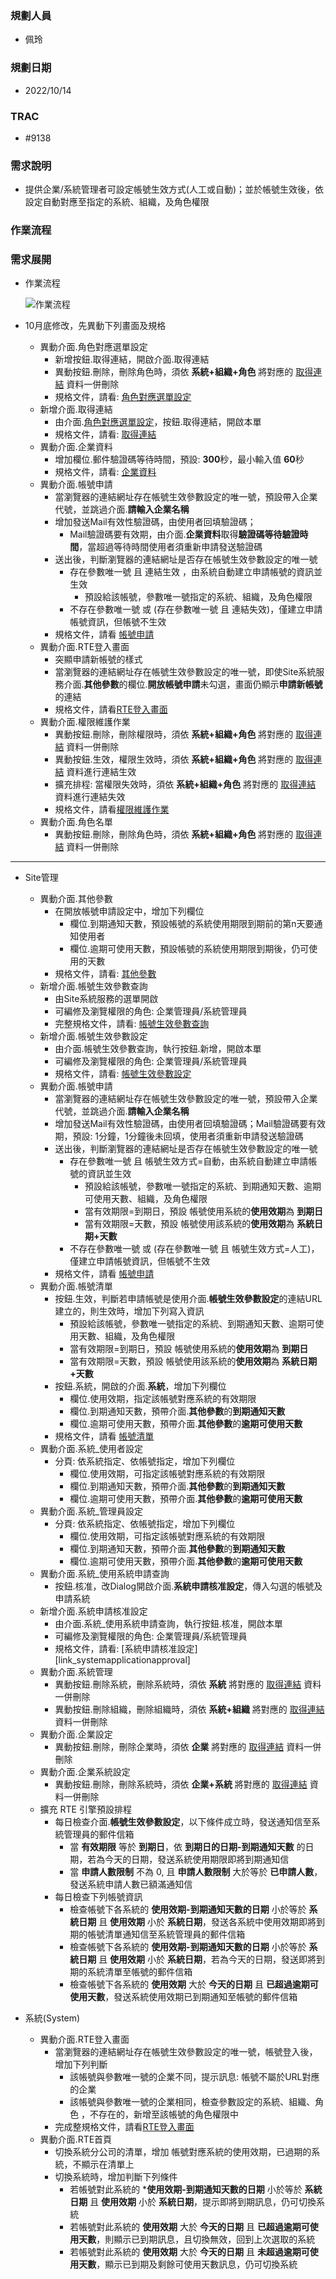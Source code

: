 ### <div id="user">規劃人員</div>
* 佩玲

### <div id="updatedate">規劃日期</div>
* 2022/10/14

### <div id="trac">TRAC</div>
* #9138

### <div id="require">需求說明</div>
* 提供企業/系統管理者可設定帳號生效方式(人工或自動)；並於帳號生效後，依設定自動對應至指定的系統、組織，及角色權限

### <div id="workflow">作業流程</div>

### <div id="requirement">需求展開</div>
* 作業流程

  ![作業流程]

* 10月底修改，先異動下列畫面及規格
  * 異動介面.角色對應選單設定
    * 新增按鈕.取得連結，開啟介面.取得連結
    * 異動按鈕.刪除，刪除角色時，須依 **系統+組織+角色** 將對應的 [取得連結][link_getRoleURL] 資料一併刪除
    * 規格文件，請看: [角色對應選單設定][link_RoleOfPeopleSet]
  * 新增介面.取得連結
    * 由介面.[角色對應選單設定][link_RoleOfPeopleSet]，按鈕.取得連結，開啟本單
    * 規格文件，請看: [取得連結][link_getRoleURL]
  * 異動介面.企業資料
    * 增加欄位.郵件驗證碼等待時間，預設: **300**秒，最小輸入值 **60**秒
    * 規格文件，請看: [企業資料][link_enterprisedetail]
  * 異動介面.帳號申請
    * 當瀏覽器的連結網址存在帳號生效參數設定的唯一號，預設帶入企業代號，並跳過介面.**請輸入企業名稱**
    * 增加發送Mail有效性驗證碼，由使用者回填驗證碼；
      * Mail驗證碼要有效期，由介面.**企業資料**取得**驗證碼等待驗證時間**，當超過等待時間使用者須重新申請發送驗證碼
    * 送出後，判斷瀏覽器的連結網址是否存在帳號生效參數設定的唯一號
      * 存在參數唯一號 且 連結生效 ，由系統自動建立申請帳號的資訊並生效
        * 預設給該帳號，參數唯一號指定的系統、組織，及角色權限
      * 不存在參數唯一號 或 (存在參數唯一號 且 連結失效)，僅建立申請帳號資訊，但帳號不生效
    * 規格文件，請看 [帳號申請][link_applyaccount]
  * 異動介面.RTE登入畫面
    * 突顯申請新帳號的樣式 
    * 當瀏覽器的連結網址存在帳號生效參數設定的唯一號，即使Site系統服務介面.**其他參數**的欄位.**開放帳號申請**未勾選，畫面仍顯示**申請新帳號**的連結
    * 規格文件，請看[RTE登入畫面][link_login]
  * 異動介面.權限維護作業
    * 異動按鈕.刪除，刪除權限時，須依 **系統+組織+角色** 將對應的 [取得連結][link_getRoleURL] 資料一併刪除    
    * 異動按鈕.生效，權限生效時，須依 **系統+組織+角色** 將對應的 [取得連結][link_getRoleURL] 資料進行連結生效
    * 擴充排程: 當權限失效時，須依 **系統+組織+角色** 將對應的 [取得連結][link_getRoleURL] 資料進行連結失效  
    * 規格文件，請看[權限維護作業][link_listofpermissions]
  * 異動介面.角色名單
    * 異動按鈕.刪除，刪除角色時，須依 **系統+組織+角色** 將對應的 [取得連結][link_getRoleURL] 資料一併刪除

___

* Site管理  
  * 異動介面.其他參數
    * 在開放帳號申請設定中，增加下列欄位
      * 欄位.到期通知天數，預設帳號的系統使用期限到期前的第n天要通知使用者
      * 欄位.逾期可使用天數，預設帳號的系統使用期限到期後，仍可使用的天數
    * 規格文件，請看: [其他參數][link_parameterothersetting]
  * 新增介面.帳號生效參數查詢
    * 由Site系統服務的選單開啟
    * 可編修及瀏覽權限的角色: 企業管理員/系統管理員
    * 完整規格文件，請看: [帳號生效參數查詢][link_accounteffectparamquery]
  * 新增介面.帳號生效參數設定
    * 由介面.帳號生效參數查詢，執行按鈕.新增，開啟本單
    * 可編修及瀏覽權限的角色: 企業管理員/系統管理員
    * 規格文件，請看: [帳號生效參數設定][link_accounteffectparamsetting]      
  * 異動介面.帳號申請
    * 當瀏覽器的連結網址存在帳號生效參數設定的唯一號，預設帶入企業代號，並跳過介面.**請輸入企業名稱**
    * 增加發送Mail有效性驗證碼，由使用者回填驗證碼；Mail驗證碼要有效期，預設: 1分鐘，1分鐘後未回填，使用者須重新申請發送驗證碼
    * 送出後，判斷瀏覽器的連結網址是否存在帳號生效參數設定的唯一號
      * 存在參數唯一號 且 帳號生效方式=自動，由系統自動建立申請帳號的資訊並生效
        * 預設給該帳號，參數唯一號指定的系統、到期通知天數、逾期可使用天數、組織，及角色權限
        * 當有效期限=到期日，預設 帳號使用系統的**使用效期**為 **到期日**
        * 當有效期限=天數，預設 帳號使用該系統的**使用效期**為 **系統日期+天數**
      * 不存在參數唯一號 或 (存在參數唯一號 且 帳號生效方式=人工)，僅建立申請帳號資訊，但帳號不生效
    * 規格文件，請看 [帳號申請][link_applyaccount]
  * 異動介面.帳號清單
    * 按鈕.生效，判斷若申請帳號是使用介面.**帳號生效參數設定**的連結URL建立的，則生效時，增加下列寫入資訊
        * 預設給該帳號，參數唯一號指定的系統、到期通知天數、逾期可使用天數、組織，及角色權限
        * 當有效期限=到期日，預設 帳號使用系統的**使用效期**為 **到期日**
        * 當有效期限=天數，預設 帳號使用該系統的**使用效期**為 **系統日期+天數**
    * 按鈕.系統，開啟的介面.**系統**，增加下列欄位
      * 欄位.使用效期，指定該帳號對應系統的有效期限
      * 欄位.到期通知天數，預帶介面.**其他參數**的**到期通知天數**
      * 欄位.逾期可使用天數，預帶介面.**其他參數**的**逾期可使用天數**
    * 規格文件，請看 [帳號清單][link_accountindex]
  * 異動介面.系統_使用者設定
    * 分頁: 依系統指定、依帳號指定，增加下列欄位
      * 欄位.使用效期，可指定該帳號對應系統的有效期限
      * 欄位.到期通知天數，預帶介面.**其他參數**的**到期通知天數**
      * 欄位.逾期可使用天數，預帶介面.**其他參數**的**逾期可使用天數**
  * 異動介面.系統_管理員設定
    * 分頁: 依系統指定、依帳號指定，增加下列欄位
      * 欄位.使用效期，可指定該帳號對應系統的有效期限
      * 欄位.到期通知天數，預帶介面.**其他參數**的**到期通知天數**
      * 欄位.逾期可使用天數，預帶介面.**其他參數**的**逾期可使用天數**
  * 異動介面.系統_使用系統申請查詢
    * 按鈕.核准，改Dialog開啟介面.**系統申請核准設定**，傳入勾選的帳號及申請系統
  * 新增介面.系統申請核准設定
    * 由介面.系統_使用系統申請查詢，執行按鈕.核准，開啟本單
    * 可編修及瀏覽權限的角色: 企業管理員/系統管理員
    * 規格文件，請看: [系統申請核准設定][link_systemapplicationapproval]
  * 異動介面.系統管理
    * 異動按鈕.刪除系統，刪除系統時，須依 **系統** 將對應的 [取得連結][link_getRoleURL] 資料一併刪除
    * 異動按鈕.刪除組織，刪除組織時，須依 **系統+組織** 將對應的 [取得連結][link_getRoleURL] 資料一併刪除
  * 異動介面.企業設定
    * 異動按鈕.刪除，刪除企業時，須依 **企業** 將對應的 [取得連結][link_getRoleURL] 資料一併刪除
  * 異動介面.企業系統設定
    * 異動按鈕.刪除，刪除系統時，須依 **企業+系統** 將對應的 [取得連結][link_getRoleURL] 資料一併刪除    
  * 擴充 RTE 引擎預設排程
    * 每日檢查介面.**帳號生效參數設定**，以下條件成立時，發送通知信至系統管理員的郵件信箱
      * 當 **有效期限** 等於 **到期日**，依 **到期日的日期-到期通知天數** 的日期，若為今天的日期，發送系統使用期限即將到期通知信
      * 當 **申請人數限制** 不為 0, 且 **申請人數限制** 大於等於 **已申請人數**，發送系統申請人數已額滿通知信
    * 每日檢查下列帳號資訊
      * 檢查帳號下各系統的 **使用效期-到期通知天數的日期** 小於等於 **系統日期** 且 **使用效期** 小於 **系統日期**，發送各系統中使用效期即將到期的帳號清單通知信至系統管理員的郵件信箱
      * 檢查帳號下各系統的 **使用效期-到期通知天數的日期** 小於等於 **系統日期** 且 **使用效期** 小於 **系統日期**，若為今天的日期，發送即將到期的系統清單至帳號的郵件信箱
      * 檢查帳號下各系統的 **使用效期** 大於 **今天的日期** 且 **已超過逾期可使用天數**，發送系統使用效期已到期通知至帳號的郵件信箱
    
* 系統(System)
  * 異動介面.RTE登入畫面
    * 當瀏覽器的連結網址存在帳號生效參數設定的唯一號，帳號登入後，增加下列判斷
      * 該帳號與參數唯一號的企業不同，提示訊息: 帳號不屬於URL對應的企業
      * 該帳號與參數唯一號的企業相同，檢查參數設定的系統、組織、角色 ，不存在的，新增至該帳號的角色權限中
    * 完成整規格文件，請看[RTE登入畫面][link_login]
  * 異動介面.RTE首頁
    * 切換系統分公司的清單，增加 帳號對應系統的使用效期，已過期的系統，不顯示在清單上
    * 切換系統時，增加判斷下列條件      
      * 若帳號對此系統的 ***使用效期-到期通知天數的日期** 小於等於 **系統日期** 且 **使用效期** 小於 **系統日期**，提示即將到期訊息，仍可切換系統
      * 若帳號對此系統的 **使用效期** 大於 **今天的日期** 且 **已超過逾期可使用天數**，則顯示已到期訊息，且切換無效，回到上次選取的系統 
      * 若帳號對此系統的 **使用效期** 大於 **今天的日期** 且 **未超過逾期可使用天數**，顯示已到期及剩餘可使用天數訊息，仍可切換系統




[作業流程]:attachment/8319_workflow.png "作業流程"

[link_accounteffectparamquery]:{3}/RTE/SITE/accounteffectparamquery/README
[link_accounteffectparamsetting]:{3}/RTE/SITE/accounteffectparamsetting/README
[link_login]:{3}/RTE/SYSTEM/LOGIN/README
[link_applyaccount]:{3}/RTE/SYSTEM/APPLYACCOUNT/README
[link_accountindex]:{3}/RTE/SITE/accountindex/README
[link_parameterothersetting]:{3}/RTE/SITE/parameterothersetting/README
[link_RoleOfPeopleSet]:{3}/RTE/SITE/RoleOfPeopleSet/README
[link_getRoleURL]:{3}/RTE/SITE/getRoleURL/README
[link_enterprisedetail]:{3}/RTE/SITE/enterprisedetail/README
[link_listofpermissions]:{3}/RTE/SITE/ListOfPermissions/README